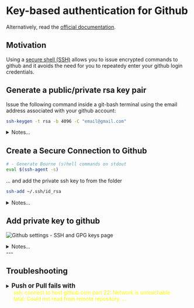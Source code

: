 # Key-based authentication for Github

Alternatively, read the [official documentation](https://help.github.com/en/github/authenticating-to-github/connecting-to-github-with-ssh).

## **Motivation**
Using a [secure shell (SSH)](https://en.wikipedia.org/wiki/Secure_Shell) allows you to issue encrypted commands to github and it avoids the need for you to repeatedy enter your github login credentials.

## **Generate a public/private rsa key pair**
Issue the following command inside a git-bash terminal using the email address associated with your github account:
```bash
ssh-keygen -t rsa -b 4096 -C "email@gmail.com"
```
<details>
<summary>Notes...</summary>

This command generates a public/private rsa key pair in your `~/.ssh` (likely `C:\Users\%user%\.ssh` on windows) directory the using the [ssh-keygen](https://en.wikipedia.org/wiki/Ssh-keygen) command.  The arguments are as follows:
1. ```t``` - specifies the type of cryptography = RSA
2. ```b``` - specifies the number of bits in the output key = 4096 (bits)
3. ```C``` - specifies a comment which gets appended to key fingerprint = user email for github

The ssh-keygen tool asks for a passphrase which is used as a seed to generate the key.  Running the command should produce two files;
- a private key for decryption - `~/.ssh/id_rsa`:
  ```
  -----BEGIN OPENSSH PRIVATE KEY-----
  b3BlbnNzaC1...tYWlsLmNvbQEC
  -----END OPENSSH PRIVATE KEY-----
  ```
- a public key for data encryption - `~/.ssh/id_rsa.pub`:
  ```
  ssh-rsa AAAAB3N...Q+R9ALKw== email@gmail.com
  ```

</details>

## **Create a Secure Connection to Github**

```bash
# - Generate Bourne (s)hell commands on stdout
eval $(ssh-agent -s)
```

... and add the private ssh key to from the folder
```bash
ssh-add ~/.ssh/id_rsa
```
<details>
<summary>Notes...</summary>
create a [socket](https://en.wikipedia.org/wiki/Network_socket) allowing secure remote login using public-key cryptography. *Note that the [eval](https://en.wikipedia.org/wiki/Eval#Unix_shells) command simply executes the output from the command string output by the [ssh-agent](https://en.wikipedia.org/wiki/Ssh-agent) command*.


</details>

## **Add private key to github**

![Github settings - SSH and GPG keys page](./SSH_and_GPG_keys.gif)

<details>
<summary>Notes...</summary>

You can copy the *public* shh key to the clipboard using the following command...
```bash
clip < ~/.ssh/id_rsa.pub
```

Finally, open the settings for your github acount (accessible from the dropdown menu when cicking on your profie picture).  Swich to the *SSH and GPG keys* page and create a new SSH key using the public key you previously generated.

</details>
---

## **Troubleshooting**

<details>

<summary><span style="font-size:larger;"><strong>Push or Pull fails with</strong></span></br>
<span style="color:yellow;">
&nbsp;&nbsp;&nbsp;&nbsp;&nbsp;ssh: connect to host github.com port 22: Network is unreachable </br>
&nbsp;&nbsp;&nbsp;&nbsp;&nbsp;fatal: Could not read from remote repository. ... </br>
</summary>
</span>

### First Try Unblocking the Port
If you get this issue you need to enable the port on your router.  Get the router's IP address by Reading the **Default Gateway** from an ```ipconfig ``` command.  Mines was *192.168.0.1* - stick this in the address bar of your browser to access the router settings.  Enable port 22 from there.  Also check ```netstat -a``` to see which ports are blocked.

### Redirect SSH to an Alternative Port
Finally, your ISP might block the port altogether.  I got this issue straight after I got my new [Virgin Media 3.0](https://www.youtube.com/watch?v=WFzSKut0jO4) installed - previously I'd been tethering from my phone.

create the file *~/.ssh/config* and enter the following:
```
Host github.com
 Hostname ssh.github.com
 Port 2222
```
</details>
